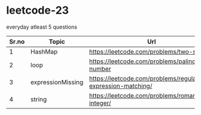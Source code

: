 # leetcode-23
everyday atleast 5 questions


Sr.no | Topic | Url | Virat | Harsh |
--- | --- | --- | --- | --- | 
 1 | HashMap | https://leetcode.com/problems/two-sum/ | ☠ ✅ | ✅ | 
|2|loop|https://leetcode.com/problems/palindrome-number|✅|☠|
|3|expressionMissing|https://leetcode.com/problems/regular-expression-matching/|☠ |☠ |
|4|string|https://leetcode.com/problems/roman-to-integer/|✅|☠|
